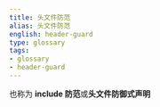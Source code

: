 ```yaml
---
title: 头文件防范
alias: 头文件防范
english: header-guard
type: glossary
tags:
- glossary
- header-guard
---
```



也称为 **include 防范**或**头文件防御式声明**